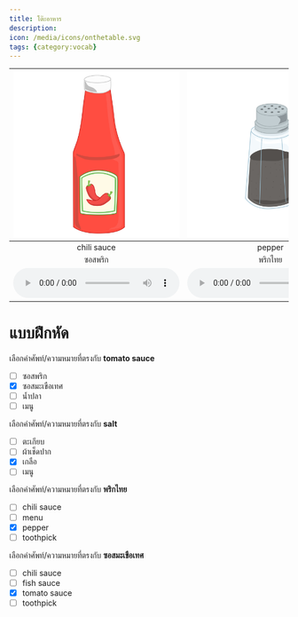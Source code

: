 ```yaml
---
title: โต๊ะอาหาร
description: 
icon: /media/icons/onthetable.svg
tags: {category:vocab}
---
```


<div class="carrousel">


|![](/media/img/onthetable/chili&#x20;sauce.svg)|![](/media/img/onthetable/pepper.svg)|![](/media/img/onthetable/napkin.svg)|![](/media/img/onthetable/toothpick.svg)|![](/media/img/onthetable/chopsticks.svg)|![](/media/img/onthetable/tomato&#x20;sauce.svg)|![](/media/img/onthetable/fish&#x20;sauce.svg)|![](/media/img/onthetable/salt.svg)|![](/media/img/onthetable/menu.svg)|
| :----: | :----: | :----: | :----: | :----: | :----: | :----: | :----: | :----: |
|chili&#x20;sauce|pepper|napkin|toothpick|chopsticks|tomato&#x20;sauce|fish&#x20;sauce|salt|menu|
|ซอสพริก|พริกไทย|ผ้าเช็ดปาก|ไม้จิ้มฟัน|ตะเกียบ|ซอสมะเขือเทศ|น้ำปลา|เกลือ|เมนู|
|![](/media/audio/chili&#x20;sauce.mp3)|![](/media/audio/pepper.mp3)|![](/media/audio/napkin.mp3)|![](/media/audio/toothpick.mp3)|![](/media/audio/chopsticks.mp3)|![](/media/audio/tomato&#x20;sauce.mp3)|![](/media/audio/fish&#x20;sauce.mp3)|![](/media/audio/salt.mp3)|![](/media/audio/menu.mp3)|

</div>



# แบบฝึกหัด


 เลือกคำศัพท์/ความหมายที่ตรงกับ **tomato&#x20;sauce**
 - [ ] ซอสพริก
 - [x] ซอสมะเขือเทศ
 - [ ] น้ำปลา
 - [ ] เมนู

 เลือกคำศัพท์/ความหมายที่ตรงกับ **salt**
 - [ ] ตะเกียบ
 - [ ] ผ้าเช็ดปาก
 - [x] เกลือ
 - [ ] เมนู

 เลือกคำศัพท์/ความหมายที่ตรงกับ **พริกไทย**
 - [ ] chili&#x20;sauce
 - [ ] menu
 - [x] pepper
 - [ ] toothpick

 เลือกคำศัพท์/ความหมายที่ตรงกับ **ซอสมะเขือเทศ**
 - [ ] chili&#x20;sauce
 - [ ] fish&#x20;sauce
 - [x] tomato&#x20;sauce
 - [ ] toothpick
